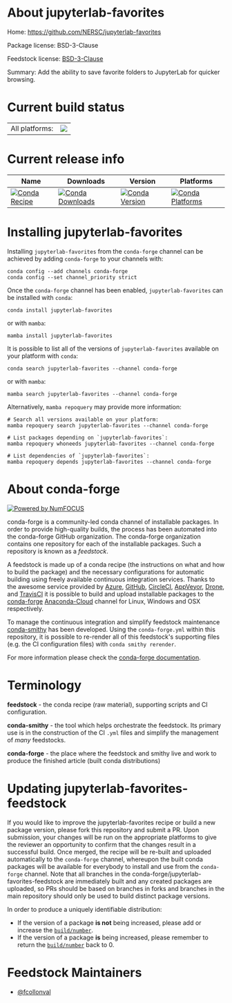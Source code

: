About jupyterlab-favorites
==========================

Home: https://github.com/NERSC/jupyterlab-favorites

Package license: BSD-3-Clause

Feedstock license: [BSD-3-Clause](https://github.com/conda-forge/jupyterlab-favorites-feedstock/blob/master/LICENSE.txt)

Summary: Add the ability to save favorite folders to JupyterLab for quicker browsing.

Current build status
====================


<table><tr><td>All platforms:</td>
    <td>
      <a href="https://dev.azure.com/conda-forge/feedstock-builds/_build/latest?definitionId=12296&branchName=master">
        <img src="https://dev.azure.com/conda-forge/feedstock-builds/_apis/build/status/jupyterlab-favorites-feedstock?branchName=master">
      </a>
    </td>
  </tr>
</table>

Current release info
====================

| Name | Downloads | Version | Platforms |
| --- | --- | --- | --- |
| [![Conda Recipe](https://img.shields.io/badge/recipe-jupyterlab--favorites-green.svg)](https://anaconda.org/conda-forge/jupyterlab-favorites) | [![Conda Downloads](https://img.shields.io/conda/dn/conda-forge/jupyterlab-favorites.svg)](https://anaconda.org/conda-forge/jupyterlab-favorites) | [![Conda Version](https://img.shields.io/conda/vn/conda-forge/jupyterlab-favorites.svg)](https://anaconda.org/conda-forge/jupyterlab-favorites) | [![Conda Platforms](https://img.shields.io/conda/pn/conda-forge/jupyterlab-favorites.svg)](https://anaconda.org/conda-forge/jupyterlab-favorites) |

Installing jupyterlab-favorites
===============================

Installing `jupyterlab-favorites` from the `conda-forge` channel can be achieved by adding `conda-forge` to your channels with:

```
conda config --add channels conda-forge
conda config --set channel_priority strict
```

Once the `conda-forge` channel has been enabled, `jupyterlab-favorites` can be installed with `conda`:

```
conda install jupyterlab-favorites
```

or with `mamba`:

```
mamba install jupyterlab-favorites
```

It is possible to list all of the versions of `jupyterlab-favorites` available on your platform with `conda`:

```
conda search jupyterlab-favorites --channel conda-forge
```

or with `mamba`:

```
mamba search jupyterlab-favorites --channel conda-forge
```

Alternatively, `mamba repoquery` may provide more information:

```
# Search all versions available on your platform:
mamba repoquery search jupyterlab-favorites --channel conda-forge

# List packages depending on `jupyterlab-favorites`:
mamba repoquery whoneeds jupyterlab-favorites --channel conda-forge

# List dependencies of `jupyterlab-favorites`:
mamba repoquery depends jupyterlab-favorites --channel conda-forge
```


About conda-forge
=================

[![Powered by
NumFOCUS](https://img.shields.io/badge/powered%20by-NumFOCUS-orange.svg?style=flat&colorA=E1523D&colorB=007D8A)](https://numfocus.org)

conda-forge is a community-led conda channel of installable packages.
In order to provide high-quality builds, the process has been automated into the
conda-forge GitHub organization. The conda-forge organization contains one repository
for each of the installable packages. Such a repository is known as a *feedstock*.

A feedstock is made up of a conda recipe (the instructions on what and how to build
the package) and the necessary configurations for automatic building using freely
available continuous integration services. Thanks to the awesome service provided by
[Azure](https://azure.microsoft.com/en-us/services/devops/), [GitHub](https://github.com/),
[CircleCI](https://circleci.com/), [AppVeyor](https://www.appveyor.com/),
[Drone](https://cloud.drone.io/welcome), and [TravisCI](https://travis-ci.com/)
it is possible to build and upload installable packages to the
[conda-forge](https://anaconda.org/conda-forge) [Anaconda-Cloud](https://anaconda.org/)
channel for Linux, Windows and OSX respectively.

To manage the continuous integration and simplify feedstock maintenance
[conda-smithy](https://github.com/conda-forge/conda-smithy) has been developed.
Using the ``conda-forge.yml`` within this repository, it is possible to re-render all of
this feedstock's supporting files (e.g. the CI configuration files) with ``conda smithy rerender``.

For more information please check the [conda-forge documentation](https://conda-forge.org/docs/).

Terminology
===========

**feedstock** - the conda recipe (raw material), supporting scripts and CI configuration.

**conda-smithy** - the tool which helps orchestrate the feedstock.
                   Its primary use is in the construction of the CI ``.yml`` files
                   and simplify the management of *many* feedstocks.

**conda-forge** - the place where the feedstock and smithy live and work to
                  produce the finished article (built conda distributions)


Updating jupyterlab-favorites-feedstock
=======================================

If you would like to improve the jupyterlab-favorites recipe or build a new
package version, please fork this repository and submit a PR. Upon submission,
your changes will be run on the appropriate platforms to give the reviewer an
opportunity to confirm that the changes result in a successful build. Once
merged, the recipe will be re-built and uploaded automatically to the
`conda-forge` channel, whereupon the built conda packages will be available for
everybody to install and use from the `conda-forge` channel.
Note that all branches in the conda-forge/jupyterlab-favorites-feedstock are
immediately built and any created packages are uploaded, so PRs should be based
on branches in forks and branches in the main repository should only be used to
build distinct package versions.

In order to produce a uniquely identifiable distribution:
 * If the version of a package **is not** being increased, please add or increase
   the [``build/number``](https://docs.conda.io/projects/conda-build/en/latest/resources/define-metadata.html#build-number-and-string).
 * If the version of a package **is** being increased, please remember to return
   the [``build/number``](https://docs.conda.io/projects/conda-build/en/latest/resources/define-metadata.html#build-number-and-string)
   back to 0.

Feedstock Maintainers
=====================

* [@fcollonval](https://github.com/fcollonval/)

